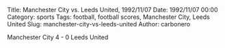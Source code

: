 Title: Manchester City vs. Leeds United, 1992/11/07
Date: 1992/11/07 00:00
Category: sports
Tags: football, football scores, Manchester City, Leeds United
Slug: manchester-city-vs-leeds-united
Author: carbonero


Manchester City 4 - 0 Leeds United
